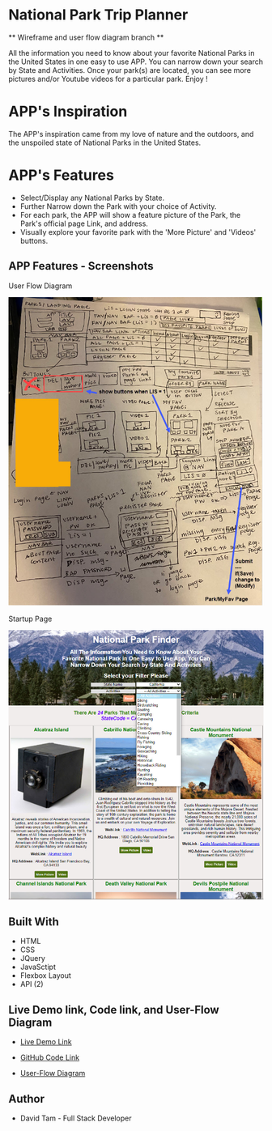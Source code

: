 # National Park Trip Planner 
** Wireframe and user flow diagram branch **

All the information you need to know about your favorite National Parks in the United States in one easy to use APP. You can narrow down your search by State and Activities. Once your park(s) are located, you can see more pictures and/or Youtube videos for a particular park. Enjoy !


# APP's Inspiration

The APP's inspiration came from my love of nature and the outdoors, and the unspoiled state of National Parks in the United States.


# APP's Features

* Select/Display any National Parks by State.
* Further Narrow down the Park with your choice of Activity.
* For each park, the APP will show a feature picture of the Park, the Park's official page Link, and address. 
* Visually explore your favorite park with the 'More Picture' and 'Videos' buttons.

## APP Features - Screenshots


User Flow Diagram

![close-up-1](images/user-flow.jpg)

Startup Page

![Start UP Page with Activities Filter](images/startup-page-activity-option.jpg)

## Built With

* HTML
* CSS
* JQuery
* JavaSctipt
* Flexbox Layout
* API (2)


## Live Demo link, Code link, and User-Flow Diagram

- [Live Demo Link](https://davetam88.github.io/National-Park-Finder-Assignment/)

- [GitHub Code Link](https://github.com/davetam88/National-Park-Trip-Planner/tree/wireframe-and-user-flow-diagram)

- [User-Flow Diagram](images/user-flow.jpg)



## Author

* David Tam - Full Stack Developer

